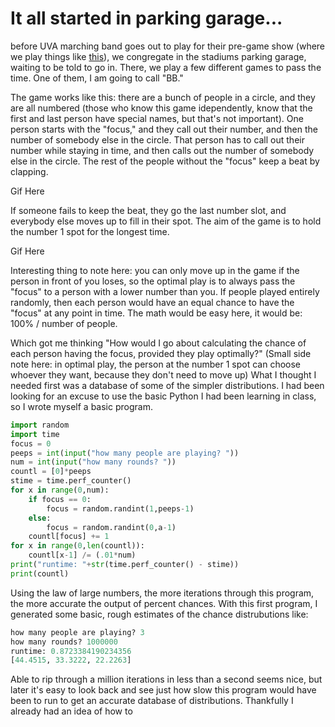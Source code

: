 # It all started in parking garage...
before UVA marching band goes out to play for their pre-game show (where we play things like [this](https://www.youtube.com/watch?v=629vBUcy-Fc)), we congregate in the stadiums parking garage, waiting to be told to go in. There, we play a few different games to pass the time. One of them, I am going to call "BB."

The game works like this: there are a bunch of people in a circle, and they are all numbered (those who know this game idependently, know that the first and last person have special names, but that's not important). One person starts with the "focus," and they call out their number, and then the number of somebody else in the circle. That person has to call out their number while staying in time, and then calls out the number of somebody else in the circle. The rest of the people without the "focus" keep a beat by clapping. 

Gif Here

If someone fails to keep the beat, they go the last number slot, and everybody else moves up to fill in their spot. The aim of the game is to hold the number 1 spot for the longest time.

Gif Here

Interesting thing to note here: you can only move up in the game if the person in front of you loses, so the optimal play is to always pass the "focus" to a person with a lower number than you. If people played entirely randomly, then each person would have an equal chance to have the "focus" at any point in time. The math would be easy here, it would be: 100% / number of people. 

Which got me thinking "How would I go about calculating the chance of each person having the focus, provided they play optimally?"
(Small side note here: in optimal play, the person at the number 1 spot can choose whoever they want, because they don't need to move up)
What I thought I needed first was a database of some of the simpler distributions. I had been looking for an excuse to use the basic Python I had been learning in class, so I wrote myself a basic program.
```python
import random
import time
focus = 0
peeps = int(input("how many people are playing? ")) 
num = int(input("how many rounds? "))
countl = [0]*peeps 
stime = time.perf_counter()
for x in range(0,num):
    if focus == 0:
        focus = random.randint(1,peeps-1)
    else:
        focus = random.randint(0,a-1)
    countl[focus] += 1
for x in range(0,len(countl)):
    countl[x-1] /= (.01*num)
print("runtime: "+str(time.perf_counter() - stime))
print(countl) 
```
Using the law of large numbers, the more iterations through this program, the more accurate the output of percent chances. With this first program, I generated some basic, rough estimates of the chance distrubutions like:
```python
how many people are playing? 3
how many rounds? 1000000
runtime: 0.8723384190234356
[44.4515, 33.3222, 22.2263]
```
Able to rip through a million iterations in less than a second seems nice, but later it's easy to look back and see just how slow this program would have been to run to get an accurate database of distributions.
Thankfully I already had an idea of how to 
